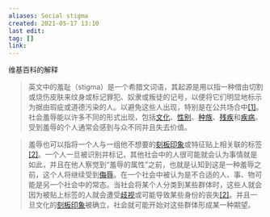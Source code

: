 ```yaml
---
aliases: Social stigma
created: 2021-05-17 13:10
last edit: 
tag: []
link:
---
```


维基百科的解释
> 英文中的羞耻（stigma）是一个希腊文词语，其起源是用以指一种借由切割或烧伤皮肤来纹身或标记罪犯、奴隶或叛徒的记号，以便将它们明显地标示为据由瑕疵或道德污染的人。以避免这些人出现，特别是在公共场合中[\[1\]](https://zh.m.wikipedia.org/wiki/%E7%A4%BE%E6%9C%83%E6%B1%A1%E5%90%8D#cite_note-1)。社会羞辱能以许多不同的形式出现，包括[文化](https://zh.m.wikipedia.org/wiki/%E6%96%87%E5%8C%96 "文化")、[性别](https://zh.m.wikipedia.org/wiki/%E6%80%A7%E5%88%AB "性别")、[种族](https://zh.m.wikipedia.org/wiki/%E7%A8%AE%E6%97%8F "种族")、[残疾](https://zh.m.wikipedia.org/wiki/%E8%BA%AB%E5%BF%83%E9%9A%9C%E7%A4%99 "身心障碍")和[疾病](https://zh.m.wikipedia.org/wiki/%E7%96%BE%E7%97%85 "疾病")。受到羞辱的个人通常会感到与众不同并且失去价值。

>羞辱也可以指将一个人与一组他不想要的[刻板印象](https://zh.m.wikipedia.org/wiki/%E5%88%BB%E6%9D%BF%E5%8D%B0%E8%B1%A1)或特征贴上相关联的标签[\[2\]](https://zh.m.wikipedia.org/wiki/%E7%A4%BE%E6%9C%83%E6%B1%A1%E5%90%8D#cite_note-:0-2)。一个人一旦被识别并标记，其他社会中的人很可能就会认为事情就是如此，并且在他人察觉到“羞辱的属性”之前，也就是认知到这是一种羞辱之前，这个人将继续受到[侮辱](https://zh.m.wikipedia.org/wiki/%E4%BE%AE%E8%BE%B1 "侮辱")。在一个社会中被认为是不合适的人、事、物可能是另一个社会中的常态。当社会将某个人分类到某些群体时，这些人就会因为被贴上标签的人就会遭受[歧视](https://zh.m.wikipedia.org/wiki/%E6%AD%A7%E8%A6%96 "歧视")或可能导致某些身份的丧失[\[2\]](https://zh.m.wikipedia.org/wiki/%E7%A4%BE%E6%9C%83%E6%B1%A1%E5%90%8D#cite_note-:0-2)。并且一旦文化的[刻板印象](https://zh.m.wikipedia.org/wiki/%E5%88%BB%E6%9D%BF%E5%8D%B0%E8%B1%A1 "刻板印象")被确立，社会就可能开始对这些群体形成某一种期望。